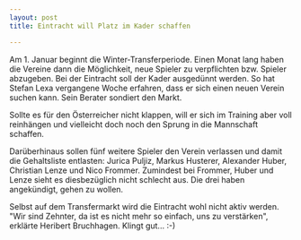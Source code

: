 ```yaml
---
layout: post
title: Eintracht will Platz im Kader schaffen

---
```


Am 1. Januar beginnt die Winter-Transferperiode. Einen Monat lang haben die Vereine dann die Möglichkeit, neue Spieler zu verpflichten bzw. Spieler abzugeben. Bei der Eintracht soll der Kader ausgedünnt werden. So hat Stefan Lexa vergangene Woche erfahren, dass er sich einen neuen Verein suchen kann. Sein Berater sondiert den Markt.

Sollte es für den Österreicher nicht klappen, will er sich im Training aber voll reinhängen und vielleicht doch noch den Sprung in die Mannschaft schaffen.

Darüberhinaus sollen fünf weitere Spieler den Verein verlassen und damit die Gehaltsliste entlasten: Jurica Puljiz, Markus Husterer, Alexander Huber, Christian Lenze und Nico Frommer. Zumindest bei Frommer, Huber und Lenze sieht es diesbezüglich nicht schlecht aus. Die drei haben angekündigt, gehen zu wollen.

Selbst auf dem Transfermarkt wird die Eintracht wohl nicht aktiv werden. "Wir sind Zehnter, da ist es nicht mehr so einfach, uns zu verstärken", erklärte Heribert Bruchhagen. Klingt gut... :-)
